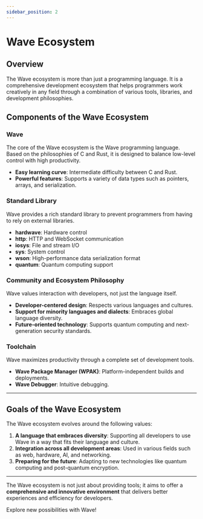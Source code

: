 ```yaml
---
sidebar_position: 2
---
```


# Wave Ecosystem

## Overview

The Wave ecosystem is more than just a programming language.
It is a comprehensive development ecosystem that helps programmers work creatively in any field through a combination of various tools, libraries, and development philosophies.

## Components of the Wave Ecosystem
### Wave
The core of the Wave ecosystem is the Wave programming language.
Based on the philosophies of C and Rust, it is designed to balance low-level control with high productivity.

* **Easy learning curve**: Intermediate difficulty between C and Rust.
* **Powerful features**:  Supports a variety of data types such as pointers, arrays, and serialization.

### Standard Library
Wave provides a rich standard library to prevent programmers from having to rely on external libraries.

* **hardwave**: Hardware control
* **http**: HTTP and WebSocket communication
* **iosys**: File and stream I/O
* **sys**: System control
* **wson**: High-performance data serialization format
* **quantum**: Quantum computing support

### Community and Ecosystem Philosophy
Wave values interaction with developers, not just the language itself.

* **Developer-centered design**: Respects various languages and cultures.
* **Support for minority languages and dialects**: Embraces global language diversity.
* **Future-oriented technology**: Supports quantum computing and next-generation security standards.

### Toolchain
Wave maximizes productivity through a complete set of development tools.

* **Wave Package Manager (WPAK)**: Platform-independent builds and deployments.
* **Wave Debugger**: Intuitive debugging.

---

## Goals of the Wave Ecosystem

The Wave ecosystem evolves around the following values:

1. **A language that embraces diversity**: Supporting all developers to use Wave in a way that fits their language and culture.
2. **Integration across all development areas**: Used in various fields such as web, hardware, AI, and networking.
3. **Preparing for the future**: Adapting to new technologies like quantum computing and post-quantum encryption.

---

The Wave ecosystem is not just about providing tools; it aims to offer a **comprehensive and innovative environment** that delivers better experiences and efficiency for developers.

Explore new possibilities with Wave!